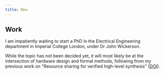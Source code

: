 ```yaml
---
title: Now
---
```


## Work

I am impatiently waiting to start a PhD in the Electrical Engineering
department in Imperial College London, under Dr John Wickerson.

While the topic has not been decided yet, it will most likely be at the
intersection of hardware design and formal methods, following from my
previous work on \"Resource sharing for verified high-level synthesis\"
([DOI](https://dx.doi.org/10.1109/FCCM53951.2022.9786208)).